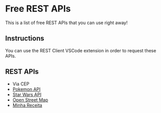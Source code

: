 # Free REST APIs

This is a list of free REST APIs that you can use right away!

## Instructions

You can use the REST Client VSCode extension in order to request these APIs.

## REST APIs

- Via CEP
- [Pokemon API](https://pokeapi.co)
- [Star Wars API](https://swapi.dev/)
- [Open Street Map](https://nominatim.org/release-docs/develop/)
- [Minha Receita](https://docs.minhareceita.org/cliente/)
